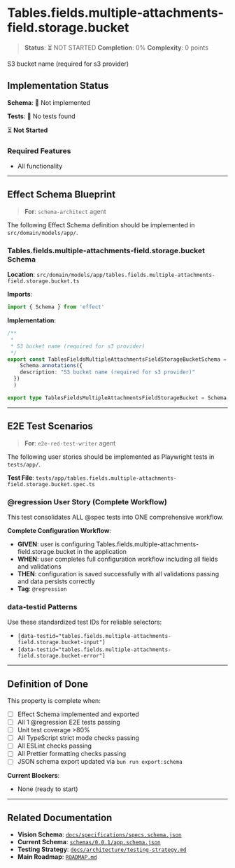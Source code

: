 # Tables.fields.multiple-attachments-field.storage.bucket

> **Status**: ⏳ NOT STARTED
> **Completion**: 0%
> **Complexity**: 0 points

S3 bucket name (required for s3 provider)

## Implementation Status

**Schema**: 🔴 Not implemented

**Tests**: 🔴 No tests found

⏳ **Not Started**

### Required Features

- All functionality

---

## Effect Schema Blueprint

> **For**: `schema-architect` agent

The following Effect Schema definition should be implemented in `src/domain/models/app/`.

### Tables.fields.multiple-attachments-field.storage.bucket Schema

**Location**: `src/domain/models/app/tables.fields.multiple-attachments-field.storage.bucket.ts`

**Imports**:

```typescript
import { Schema } from 'effect'
```

**Implementation**:

```typescript
/**
 * 
 * S3 bucket name (required for s3 provider)
 */
export const TablesFieldsMultipleAttachmentsFieldStorageBucketSchema = Schema.String.pipe(
    Schema.annotations({
    description: "S3 bucket name (required for s3 provider)"
  })
  )

export type TablesFieldsMultipleAttachmentsFieldStorageBucket = Schema.Schema.Type<typeof TablesFieldsMultipleAttachmentsFieldStorageBucketSchema>
```

---

## E2E Test Scenarios

> **For**: `e2e-red-test-writer` agent

The following user stories should be implemented as Playwright tests in `tests/app/`.

**Test File**: `tests/app/tables.fields.multiple-attachments-field.storage.bucket.spec.ts`

### @regression User Story (Complete Workflow)

This test consolidates ALL @spec tests into ONE comprehensive workflow.

**Complete Configuration Workflow**:

- **GIVEN**: user is configuring Tables.fields.multiple-attachments-field.storage.bucket in the application
- **WHEN**: user completes full configuration workflow including all fields and validations
- **THEN**: configuration is saved successfully with all validations passing and data persists correctly
- **Tag**: `@regression`

### data-testid Patterns

Use these standardized test IDs for reliable selectors:

- `[data-testid="tables.fields.multiple-attachments-field.storage.bucket-input"]`
- `[data-testid="tables.fields.multiple-attachments-field.storage.bucket-error"]`

---

## Definition of Done

This property is complete when:

- [ ] Effect Schema implemented and exported
- [ ] All 1 @regression E2E tests passing
- [ ] Unit test coverage >80%
- [ ] All TypeScript strict mode checks passing
- [ ] All ESLint checks passing
- [ ] All Prettier formatting checks passing
- [ ] JSON schema export updated via `bun run export:schema`

**Current Blockers**:

- None (ready to start)

---

## Related Documentation

- **Vision Schema**: [`docs/specifications/specs.schema.json`](../specs.schema.json)
- **Current Schema**: [`schemas/0.0.1/app.schema.json`](../../schemas/0.0.1/app.schema.json)
- **Testing Strategy**: [`docs/architecture/testing-strategy.md`](../../architecture/testing-strategy.md)
- **Main Roadmap**: [`ROADMAP.md`](../../../ROADMAP.md)
